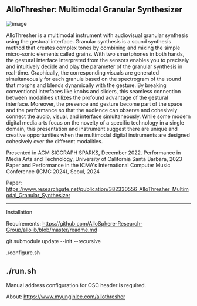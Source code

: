 AlloThresher: Multimodal Granular Synthesizer
-
![image](https://github.com/MyunginLee/allo_thresher/assets/31257194/31f82697-1b9f-4bb1-b893-b6755120e8c2)

AlloThresher is a multimodal instrument with audiovisual granular synthesis using the gestural interface. Granular synthesis is a sound synthesis method that creates complex tones by combining and mixing the simple micro-sonic elements called grains. 
With two smartphones in both hands, the gestural interface interpreted from the sensors enables you to precisely and intuitively decide and play the parameter of the granular synthesis in real-time. Graphically, the corresponding visuals are generated simultaneously for each granule based on the spectrogram of the sound that morphs and blends dynamically with the gesture. 
By breaking conventional interfaces like knobs and sliders, this seamless connection between modalities utilizes the profound advantage of the gestural interface. Moreover, the presence and gesture become part of the space and the performance so that the audience can observe and cohesively connect the audio, visual, and interface simultaneously.
While some modern digital media arts focus on the novelty of a specific technology in a single domain, this presentation and instrument suggest there are unique and creative opportunities when the multimodal digital instruments are designed cohesively over the different modalities.

​Presented in ACM SIGGRAPH SPARKS, December 2022.
Performance in Media Arts and Technology, University of California Santa Barbara, 2023
Paper and Performance in the ICMA's International Computer Music Conference (ICMC 2024), Seoul, 2024

Paper: https://www.researchgate.net/publication/382330556_AlloThresher_Multimodal_Granular_Synthesizer

----------------------------------------
Installation

Requirements:
https://github.com/AlloSphere-Research-Group/allolib/blob/master/readme.md

git submodule update --init --recursive

./configure.sh

./run.sh
------------------------

Manual address configuration for OSC header is required.

About: https://www.myunginlee.com/allothresher

